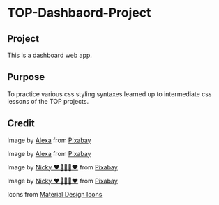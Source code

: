 # TOP-Dashbaord-Project

## Project

This is a dashboard web app.

## Purpose

To practice various css styling syntaxes learned up to intermediate css lessons of the TOP projects.

## Credit

Image by <a href="https://pixabay.com/users/alexas_fotos-686414/?utm_source=link-attribution&utm_medium=referral&utm_campaign=image&utm_content=8941975">Alexa</a> from <a href="https://pixabay.com//?utm_source=link-attribution&utm_medium=referral&utm_campaign=image&utm_content=8941975">Pixabay</a>

Image by <a href="https://pixabay.com/users/alexas_fotos-686414/?utm_source=link-attribution&utm_medium=referral&utm_campaign=image&utm_content=8941939">Alexa</a> from <a href="https://pixabay.com//?utm_source=link-attribution&utm_medium=referral&utm_campaign=image&utm_content=8941939">Pixabay</a>

Image by <a href="https://pixabay.com/users/nickype-10327513/?utm_source=link-attribution&utm_medium=referral&utm_campaign=image&utm_content=8943526">Nicky ❤️🌿🐞🌿❤️</a> from <a href="https://pixabay.com//?utm_source=link-attribution&utm_medium=referral&utm_campaign=image&utm_content=8943526">Pixabay</a>

Image by <a href="https://pixabay.com/users/nickype-10327513/?utm_source=link-attribution&utm_medium=referral&utm_campaign=image&utm_content=8939528">Nicky ❤️🌿🐞🌿❤️</a> from <a href="https://pixabay.com//?utm_source=link-attribution&utm_medium=referral&utm_campaign=image&utm_content=8939528">Pixabay</a>

Icons from <a href="https://pictogrammers.com/library/mdi/">Material Design Icons</a>
  